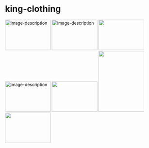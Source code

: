 # king-clothing
<img src="https://github.com/NeverGiveUp23/king-clothing/assets/109393467/c5d5374f-90c7-45ef-885d-a9cb0dfa89f0" alt="image-description" width="150" height="100" />

<img src="https://github.com/NeverGiveUp23/king-clothing/assets/109393467/a4599361-a2f9-4c77-87a2-4b355e4feeec" alt="image-description"  width="150" height="100" />

<img src="https://github.com/NeverGiveUp23/king-clothing/assets/109393467/6621fc81-534f-476f-8766-1c2dff83f5bf"  width="150" height="100" />

<img src="https://github.com/NeverGiveUp23/king-clothing/assets/109393467/f2eb2a03-0b2c-4b47-94fc-c6bc9f7f70cf" alt="image-description"  width="150" height="100" />

<img src="https://github.com/NeverGiveUp23/king-clothing/assets/109393467/1259407c-6a48-42a1-b5fe-b529a6cd4445"  width="150" height="100" />

<img src="https://github.com/NeverGiveUp23/king-clothing/assets/109393467/2e4ef756-3919-499a-9e86-2bf2623a06d7" width="150" height="200" />

<img src="https://github.com/NeverGiveUp23/king-clothing/assets/109393467/21246fe0-7f22-4397-ab9a-0934ce7452cf"  width="150" height="100" />
